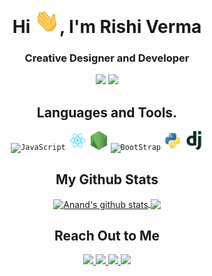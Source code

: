   <body>
    <!--Heading-->
    <h1 align="center">
      Hi
      <img
        src="https://raw.githubusercontent.com/ABSphreak/ABSphreak/master/gifs/Hi.gif"
        width="40px"
      />, I'm Rishi Verma
    </h1>
    <h3 align="center">Creative Designer and Developer</h3>
    <!--Visiters and followers-->
    <p align="center">
      <img
        src="https://visitor-badge.glitch.me/badge?page_id=thecoderishi.thecoderishi"
      />
      <img
        src="https://img.shields.io/github/followers/thecoderishi?style=social"
      />
    </p>
    <!--Language-->
    <h2 align="center">Languages and Tools.</h2>
    <p align="center">
      <code
        ><img
          height="30"
          title="JavaScript"
          src="https://raw.githubusercontent.com/jmnote/z-icons/master/svg/javascript.svg"
      /></code>
      <code
        ><img
          height="30"
          title="reactJS"
          src="https://raw.githubusercontent.com/github/explore/80688e429a7d4ef2fca1e82350fe8e3517d3494d/topics/react/react.png"
      /></code>
      <code
        ><img
          height="30"
          title="nodeJS"
          src="https://raw.githubusercontent.com/github/explore/80688e429a7d4ef2fca1e82350fe8e3517d3494d/topics/nodejs/nodejs.png"
      /></code>
      <code
        ><img
          height="30"
          title="BootStrap"
          src="https://raw.githubusercontent.com/jmnote/z-icons/master/svg/bootstrap.svg"
      /></code>
      <code
        ><img
          height="30"
          title="django"
          src="https://raw.githubusercontent.com/devicons/devicon/c7d326b6009e60442abc35fa45706d6f30ee4c8e/icons/python/python-original.svg"
      /></code>
      <code
        ><img
          height="30"
          title="django"
          src="https://raw.githubusercontent.com/devicons/devicon/c7d326b6009e60442abc35fa45706d6f30ee4c8e/icons/django/django-plain.svg"
      /></code>
    </p>
    <!--Github Stats-->
    <h2 align="center">My Github Stats</h2>
    <p align="center">
      <a href="https://github.com/thecoderishi/github-readme-stats">
        <img
          align="center"
          src="https://github-readme-stats.vercel.app/api?username=thecoderishi&show_icons=true&include_all_commits=true&theme=dark&count_private=true&custom_title=thecoderishi's Github Stats&include_all_commits=True"
          alt="Anand's github stats"
        />
      </a>
      <a href="https://github.com/thecoderishi/github-readme-stats">
        <img
          align="center"
          src="https://github-readme-stats.vercel.app/api/top-langs/?username=thecoderishi&layout=compact&theme=radical&"
        />
      </a>
    </p>
    <!--Social Medias-->
    <h2 align="center">Reach Out to Me</h2>
    <p align="center">
      <a href="https://www.linkedin.com/in/thecoderishi" title="LinkedIn">
        <img
          height="30px"
          src="https://www.flaticon.com/svg/vstatic/svg/174/174857.svg?token=exp=1618819777~hmac=765db6f06cc469ff05a7aedb44fc7e8a"
        />
      </a>
      <a href="https://twitter.com/versionzer0" title="Twitter">
        <img
          margin-right="5px"
          height="30px"
          src="https://www.flaticon.com/svg/vstatic/svg/1409/1409937.svg?token=exp=1618819750~hmac=353dd257b39ed87aaf1835fca895488d"
        />
      </a>
      <a href="https://twitter.com/versionzer0" title="Instagram">
        <img
          height="30px"
          src="https://www.flaticon.com/svg/vstatic/svg/2111/2111463.svg?token=exp=1618819621~hmac=c68d21502e5d81c3a9d497d7af2944d6"
        />
      </a>
      <a href="mailto:rishirverma512@gmail.com" title="Gmail">
        <img
          height="30px"
          src="https://www.flaticon.com/svg/vstatic/svg/732/732200.svg?token=exp=1618820086~hmac=f2ac152dc52bf06889b4f0200f15791f"
        />
      </a>
    </p>
